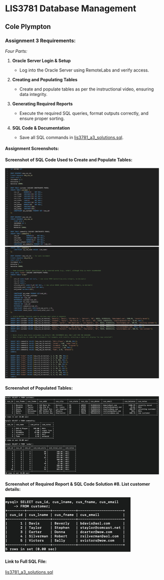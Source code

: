 # LIS3781 Database Management

## Cole Plympton

### Assignment 3 Requirements:

*Four Parts:*

1. **Oracle Server Login & Setup**  
   - Log into the Oracle Server using RemoteLabs and verify access.

2. **Creating and Populating Tables**  
   - Create and populate tables as per the instructional video, ensuring data integrity.

3. **Generating Required Reports**  
   - Execute the required SQL queries, format outputs correctly, and ensure proper sorting.

4. **SQL Code & Documentation**  
   - Save all SQL commands in [lis3781_a3_solutions.sql](lis3781_a3_solutions.sql "lis3781_a3_solutions.sql").

#### Assignment Screenshots:

#### Screenshot of SQL Code Used to Create and Populate Tables:
![A3 SQL Code](img/a3_solutions_a.png)
![A3 SQL Code](img/a3_solutions_b.png)
![A3 SQL Code](img/a3_solutions_c.png)

#### Screenshot of Populated Tables:
![A3 Populated Tables](img/a3_populated_tables.png)

#### Screenshot of Required Report & SQL Code Solution #8. List customer details:
![A3 Report](img/a3_report_8.png)

#### Link to Full SQL File:
[lis3781_a3_solutions.sql](lis3781_a3_solutions.sql "lis3781_a3_solutions.sql")
